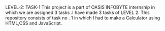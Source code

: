 LEVEL-2: TASK-1
This project is a part of OASIS INFOBYTE internship in which we are assigned 3 tasks .I have made 3 tasks of LEVEL 2. This repository consists of task no . 1 in which I had to make a Calculator using HTML,CSS and JavaScript.
